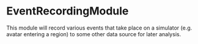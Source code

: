 EventRecordingModule
====================

This module will record various events that take place on a simulator (e.g. avatar entering a region) to some other data source for later analysis.
